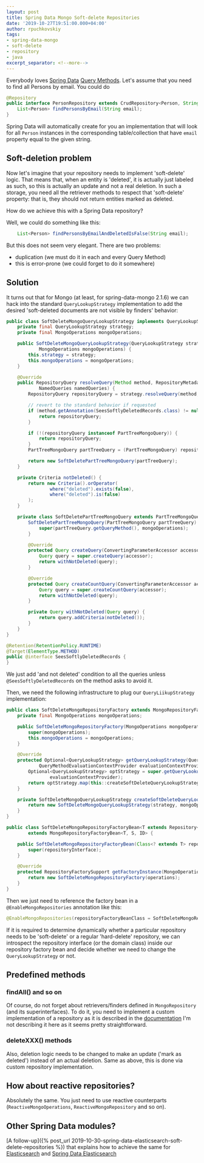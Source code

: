 ```yaml
---
layout: post
title: Spring Data Mongo Soft-delete Repositories
date: '2019-10-27T19:51:00.000+04:00'
author: rpuchkovskiy
tags:
- spring-data-mongo
- soft-delete
- repository
- java
excerpt_separator: <!--more-->
---
```


Everybody loves [Spring Data](https://spring.io/projects/spring-data)
[Query Methods](https://docs.spring.io/spring-data/mongodb/docs/current/reference/html/#repositories.query-methods).
Let's assume that you need to find all Persons by email. You could do

```java
@Repository
public interface PersonRepository extends CrudRepository<Person, String> {
    List<Person> findPersonsByEmail(String email);
}
```

Spring Data will automatically create for you an implementation that will look for all `Person` instances in the
corresponding table/collection that have `email` property equal to the given string.

## Soft-deletion problem

Now let's imagine that your repository needs to implement 'soft-delete' logic. That means that, when an entity is 'deleted',
it is actually just labeled as such, so this is actually an update and not a real deletion. In such a storage, you need
all the retriever methods to respect that 'soft-delete' property: that is, they should not return entities marked as deleted.

How do we achieve this with a Spring Data repository?

<!--more-->

Well, we could do something like this:

```java
    List<Person> findPersonsByEmailAndDeletedIsFalse(String email);
```

But this does not seem very elegant. There are two problems:

* duplication (we must do it in each and every Query Method)
* this is error-prone (we could forget to do it somewhere)

## Solution

It turns out that for Mongo (at least, for spring-data-mongo 2.1.6) we can hack into
the standard `QueryLookupStrategy` implementation to add the desired
'soft-deleted documents are not visible by finders' behavior:

```java
public class SoftDeleteMongoQueryLookupStrategy implements QueryLookupStrategy {
    private final QueryLookupStrategy strategy;
    private final MongoOperations mongoOperations;

    public SoftDeleteMongoQueryLookupStrategy(QueryLookupStrategy strategy,
            MongoOperations mongoOperations) {
        this.strategy = strategy;
        this.mongoOperations = mongoOperations;
    }

    @Override
    public RepositoryQuery resolveQuery(Method method, RepositoryMetadata metadata, ProjectionFactory factory,
            NamedQueries namedQueries) {
        RepositoryQuery repositoryQuery = strategy.resolveQuery(method, metadata, factory, namedQueries);

        // revert to the standard behavior if requested
        if (method.getAnnotation(SeesSoftlyDeletedRecords.class) != null) {
            return repositoryQuery;
        }

        if (!(repositoryQuery instanceof PartTreeMongoQuery)) {
            return repositoryQuery;
        }
        PartTreeMongoQuery partTreeQuery = (PartTreeMongoQuery) repositoryQuery;

        return new SoftDeletePartTreeMongoQuery(partTreeQuery);
    }

    private Criteria notDeleted() {
        return new Criteria().orOperator(
                where("deleted").exists(false),
                where("deleted").is(false)
        );
    }

    private class SoftDeletePartTreeMongoQuery extends PartTreeMongoQuery {
        SoftDeletePartTreeMongoQuery(PartTreeMongoQuery partTreeQuery) {
            super(partTreeQuery.getQueryMethod(), mongoOperations);
        }

        @Override
        protected Query createQuery(ConvertingParameterAccessor accessor) {
            Query query = super.createQuery(accessor);
            return withNotDeleted(query);
        }

        @Override
        protected Query createCountQuery(ConvertingParameterAccessor accessor) {
            Query query = super.createCountQuery(accessor);
            return withNotDeleted(query);
        }

        private Query withNotDeleted(Query query) {
            return query.addCriteria(notDeleted());
        }
    }
}

@Retention(RetentionPolicy.RUNTIME)
@Target(ElementType.METHOD)
public @interface SeesSoftlyDeletedRecords {
}
```

We just add 'and not deleted' condition to all the queries unless `@SeesSoftlyDeletedRecords` on the method
asks to avoid it.

Then, we need the following infrastructure to plug our `QueryLiikupStrategy` implementation:

```java
public class SoftDeleteMongoRepositoryFactory extends MongoRepositoryFactory {
    private final MongoOperations mongoOperations;

    public SoftDeleteMongoRepositoryFactory(MongoOperations mongoOperations) {
        super(mongoOperations);
        this.mongoOperations = mongoOperations;
    }

    @Override
    protected Optional<QueryLookupStrategy> getQueryLookupStrategy(QueryLookupStrategy.Key key,
            QueryMethodEvaluationContextProvider evaluationContextProvider) {
        Optional<QueryLookupStrategy> optStrategy = super.getQueryLookupStrategy(key,
                evaluationContextProvider);
        return optStrategy.map(this::createSoftDeleteQueryLookupStrategy);
    }

    private SoftDeleteMongoQueryLookupStrategy createSoftDeleteQueryLookupStrategy(QueryLookupStrategy strategy) {
        return new SoftDeleteMongoQueryLookupStrategy(strategy, mongoOperations);
    }
}

public class SoftDeleteMongoRepositoryFactoryBean<T extends Repository<S, ID>, S, ID extends Serializable>
        extends MongoRepositoryFactoryBean<T, S, ID> {

    public SoftDeleteMongoRepositoryFactoryBean(Class<? extends T> repositoryInterface) {
        super(repositoryInterface);
    }

    @Override
    protected RepositoryFactorySupport getFactoryInstance(MongoOperations operations) {
        return new SoftDeleteMongoRepositoryFactory(operations);
    }
}
```

Then we just need to reference the factory bean in a `@EnableMongoRepositories` annotation like this:

```java
@EnableMongoRepositories(repositoryFactoryBeanClass = SoftDeleteMongoRepositoryFactoryBean.class)
```

If it is required to determine dynamically whether a particular repository needs to be 'soft-delete' or a regular
'hard-delete' repository, we can introspect the repository interface (or the domain class) inside our repository factory bean
and decide whether we need to change the `QueryLookupStrategy` or not.

## Predefined methods

### findAll() and so on

Of course, do not forget about retrievers/finders defined in `MongoRepository` (and its superinterfaces).
To do it, you need to implement a custom implementation of a repository as it is described in the
[documentation](https://docs.spring.io/spring-data/mongodb/docs/current/reference/html/#repositories.custom-implementations)
I'm not describing it here as it seems pretty straightforward.

### deleteXXX() methods

Also, deletion logic needs to be changed to make an update ('mark as deleted') instead of an actual deletion.
Same as above, this is done via custom repository implementation.

## How about reactive repositories?

Absolutely the same. You just need to use reactive counterparts (`ReactiveMongoOperations`, `ReactiveMongoRepository` and so on).

## Other Spring Data modules?

[A follow-up]({% post_url 2019-10-30-spring-data-elasticsearch-soft-delete-repositories %}) that explains how to achieve
the same for [Elasticsearch](https://www.elastic.co/) and
[Spring Data Elasticsearch](https://docs.spring.io/spring-data/elasticsearch/docs/current/reference/html/#reference)